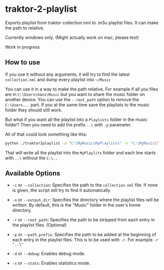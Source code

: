 # traktor-2-playlist
Exports playlist from traktor collection.nml to .m3u playlist files.
It can make the path to relative.

Currently windows only. (Might actually work on mac, please test)

Work in progress

## How to use

If you use it without any arguments, it will try to find the latest `collection.nml` and dump every playlist into `~/Music`

You can use it in a way to make the path relative. For example if all you files are in `C:\Users\hans\Music` but you want to share the music folder on another device. You can use the `--root_path` option to remove the `C:\Users...` part. If you at the same time save the playlists to the music folder they should still work.

But what if you want all the playlist into a `Playlists` folder in the music folder? Then you need to add the prefix `..\` with `-p` parameter.

All of that could look something like this:

```bash
python ./traktor2playlist -o "C:\MyMusic\MyPlaylists" -r "C:\MyMusic\" -p "..\"
```

That will write all the playlist into the `MyPlaylits` folder and each line starts with `..\` without the `C:\..`

## Available Options

- `-c` or `--collection`: Specifies the path to the `collection.nml` file. If none is given, the script will try to find it automatically.

- `-o` or `--output_dir`: Specifies the directory where the playlist files will be written. By default, this is the "Music" folder in the user's home directory.

- `-r` or `--root_path`: Specifies the path to be stripped from each entry in the playlist files. (Optional)

- `-p` or `--path_prefix`: Specifies the path to be added at the beginning of each entry in the playlist files. This is to be used with `-r`. For example `-r "..\"`

- `-d` or `--debug`: Enables debug mode.

- `-s` or `--stats`: Enables statistics mode.
